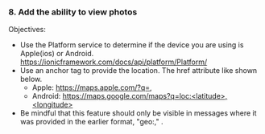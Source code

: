 ### 8. Add the ability to view photos

Objectives:
- Use the Platform service to determine if the device you are using is Apple(ios) or Android. https://ionicframework.com/docs/api/platform/Platform/
- Use an anchor <a> tag to provide the location.  The href attribute like shown below.
  * Apple: https://maps.apple.com/?q=<latitude>,<longitude>
  * Android: https://maps.google.com/maps?q=loc:<latitude>,<longitude>
- Be mindful that this feature should only be visible in messages where it was provided in the earlier format, "geo:<latitude>,<longitude>" .